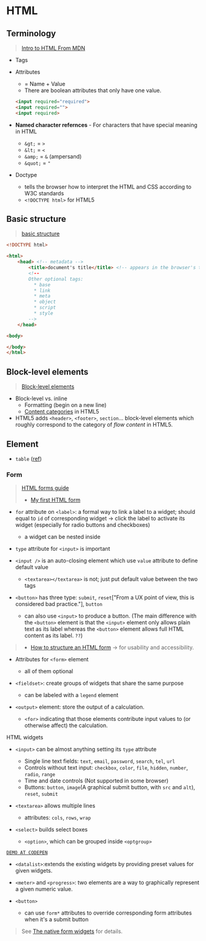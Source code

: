 # HTML
## Terminology
> [Intro to HTML From MDN](https://developer.mozilla.org/en-US/docs/Web/Guide/HTML/Introduction)

* Tags
* Attributes
  * = Name + Value
  * There are boolean attributes that only have one value.
  ```html
  <input required="required">
  <input required="">
  <input required>
  ```

* **Named character refernces** - For characters that have special meaning in HTML
  * `&gt;` = `>`
  * `&lt;` = `<`
  * `&amp;` = `&` (ampersand)
  * `&quot;` = `"`
* Doctype
  * tells the browser how to interpret the HTML and CSS according to W3C standards
  * `<!DOCTYPE html>` for HTML5

## Basic structure
> [basic structure](http://www.sitepoint.com/web-foundations/basic-structure-of-a-web-page/#page-structure__fig-doc-tree)

```HTML
<!DOCTYPE html>

<html>
	<head> <!-- metadata -->
		<title>document's title</title> <!-- appears in the browser's title bar & search result 
        <!--
        Other optional tags:
          * base
          * link
          * meta
          * object
          * script
          * style
        -->
	</head>

<body>

</body>
</html>

```

## Block-level elements
> [Block-level elements](https://developer.mozilla.org/en-US/docs/Web/HTML/Block-level_elements)

* Block-level vs. inline
  * Formatting (begin on a new line)
  * [Content categories](https://developer.mozilla.org/en-US/docs/Web/Guide/HTML/Content_categories) in HTML5
* HTML5 adds `<header>`, `<footer>`, `section`... block-level elements which roughly correspond to the category of *flow content* in HTML5.

## Element
* `table` ([ref](https://developer.mozilla.org/en-US/docs/Web/HTML/Element/table))

### Form
> [HTML forms guide](https://developer.mozilla.org/en-US/docs/Web/Guide/HTML/Forms)
> * [My first HTML form](https://developer.mozilla.org/en-US/docs/Web/Guide/HTML/Forms/My_first_HTML_form)

* `for` attribute on `<label>`: a formal way to link a label to a widget; should equal to `id` of corresponding widget -> click the label to activate its widget (especially for radio buttons and checkboxes)
  * a widget can be nested inside

* `type` attribute for `<input>` is important

* `<input />` is an auto-closing element which use `value` attribute to define default value
  *  `<textarea></textarea>` is not; just put default value between the two tags

* `<button>` has three type: `submit`, `reset`["From a UX point of view, this is considered bad practice."], `button`
  * can also use `<input>` to produce a button. (The main difference with the `<button>` element is that the `<input>` element only allows plain text as its label whereas the `<button>` element allows full HTML content as its label. `??`)

> * [How to structure an HTML form](https://developer.mozilla.org/en-US/docs/Web/Guide/HTML/Forms/How_to_structure_an_HTML_form) -> for usability and accessibility.

* Attributes for `<form>` element
  * all of them optional
* `<fieldset>`: create groups of widgets that share the same purpose
  * can be labeled with a `legend` element

* `<output>` element: store the output of a calculation.
  * `<for>` indicating that those elements contribute input values to (or otherwise affect) the calculation.

HTML widgets
* `<input>` can be almost anything setting its `type` attribute
  * Single line text fields: `text`, `email`, `password`, `search`, `tel`, `url`
  * Controls without text input: `checkbox`, `color`, `file`, `hidden`, `number`, `radio`, `range`
  * Time and date controls (Not supported in some browser)
  * Buttons: `button`, `image`(A graphical submit button, with `src` and `alt`), `reset`, `submit`

* `<textarea>` allows multiple lines
  * attributes: `cols`, `rows`, `wrap`

* `<select>` builds select boxes
  * `<option>`, which can be grouped inside `<optgroup>`

[`DEMO AT CODEPEN`](http://codepen.io/weicliu/pen/oxwwGq)

* `<datalist>`:extends the existing widgets by providing preset values for given widgets.

* `<meter>` and `<progress>`: two elements are a way to graphically represent a given numeric value.

* `<button>`
  * can use `form*` attributes to override corresponding form attributes when it's a submit button

> See [The native form widgets](https://developer.mozilla.org/en-US/docs/Web/Guide/HTML/Forms/The_native_form_widgets) for details.